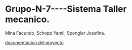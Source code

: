 # Grupo-N-7----Sistema Taller mecanico.
Mina Facundo, Schopp Yamil, Spengler Josefina.

[documentacion del proyecto](https://docs.google.com/document/d/1f8hifiYDzyJPESNXgtgP0dYtwkWdwrfO2R5KtFFGE_U/edit?usp=sharing)
